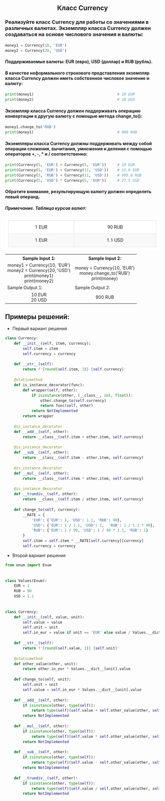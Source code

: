 <h2 style="text-align:center">Класс Currency</h2>

### Реализуйте класс Currency для работы со значениями в различных валютах. Экземпляр класса Currency должен создаваться на основе числового значения и валюты:
```python
money1 = Currency(10, 'EUR')
money2 = Currency(20, 'USD')
```
#### Поддерживаемые валюты: EUR (евро), USD (доллар) и RUB (рубль).

#### В качестве неформального строкового представления экземпляр класса Currency должен иметь собственное числовое значение и валюту:
```python
print(money1)                                      # 10 EUR
print(money2)                                      # 20 USD
```
#### Экземпляр класса Currency должен поддерживать операцию конвертации в другую валюту с помощью метода change_to():
```python
money1.change_to('RUB')
print(money1)                                      # 900 RUB
```
#### Экземпляры класса Currency должны поддерживать между собой операции сложения, вычитания, умножения и деления с помощью операторов +, -, * и / соответственно:
```python
print(Currency(5, 'EUR') + Currency(5, 'EUR'))     # 10 EUR
print(Currency(5, 'EUR') + Currency(11, 'USD'))    # 15.0 EUR
print(Currency(5, 'RUB') + Currency(11, 'USD'))    # 905.0 RUB
print(Currency(5, 'USD') * Currency(5, 'EUR'))     # 27.5 USD
```
#### Обратите внимание, результирующую валюту должен определять левый операнд. 

##### Примечание. Таблица курсов валют:

<div>
<img align="center" src="https://github.com/kolesnikovvitaliy/pokolenie_python_oop/blob/main/9_Задачи_на_проектирование_классов/9_11_Класс_Currency/img/task.png" title="Git" **alt="Git">
​</div>


<table align="center">
  <tbody>
    <tr>
      <th>Sample Input 1: </th>
      <th>Sample Input 2: </th>
    </tr>
    <tr>
      <td align="center">money1 = Currency(10, 'EUR')<br>
                          money2 = Currency(20, 'USD')<br>
                          print(money1)<br>
                          print(money2)<br></td>
      <td align="center">money = Currency(10, 'EUR')<br>
                          money.change_to('RUB')<br>
                          print(money)<br></td>
    </tr>
    <tr>
      <td>Sample Output 1:</td>
      <td>Sample Output 2:</td>
      </tr>
    <tr>
      <td align="center">
                        10 EUR<br>
                        20 USD<br>
      </td>
      <td align="center">
                        900 RUB<br>
      </td>
    </tr>
  </tbody>
</table>



## Примеры решений:
* Первый вариант решения
```python
class Currency:
    def __init__(self, item, currency):
        self.item = item
        self.currency = currency

    def __str__(self):
        return f'{round(self.item, 2)} {self.currency}'

    @staticmethod
    def is_instance_decorator(func):
        def wrapper(self, other):
            if isinstance(other, (__class__, int, float)):
                other.change_to(self.currency)
                return func(self, other)
            return NotImplemented
        return wrapper

    @is_instance_decorator
    def __add__(self, other):
        return __class__(self.item + other.item, self.currency)

    @is_instance_decorator
    def __sub__(self, other):
        return __class__(self.item - other.item, self.currency)

    @is_instance_decorator
    def __mul__(self, other):
        return __class__(self.item * other.item, self.currency)

    @is_instance_decorator
    def __truediv__(self, other):
        return __class__(self.item / other.item, self.currency)

    def change_to(self, currency):
        __RATE = {
            'EUR': {'EUR': 1, 'USD': 1.1, 'RUB': 90},
            'USD': {'EUR': 1 / 1.1, 'USD': 1,  'RUB': 1 / 1.1 * 90},
            'RUB': {'EUR': 1 / 90, 'USD': 1 / 90 * 1.1, 'RUB': 1}
        }
        self.item = self.item * __RATE[self.currency][currency]
        self.currency = currency
```
* Второй вариант решения

```python
from enum import Enum


class Values(Enum):
    EUR = 1
    RUB = 90
    USD = 1.1


class Currency:
    def __init__(self, value, unit):
        self.value = value
        self.unit = unit
        self.in_eur = value if unit == 'EUR' else value / Values.__dict__[unit].value

    def __str__(self):
        return f'{round(self.value, 2)} {self.unit}'

    @staticmethod
    def other_value(other, unit):
        return other.in_eur * Values.__dict__[unit].value

    def change_to(self, unit):
        self.unit = unit
        self.value = self.in_eur * Values.__dict__[unit].value

    def __add__(self, other):
        if isinstance(other, type(self)):
            return type(self)(self.value + self.other_value(other, self.unit), self.unit)
        return NotImplemented

    def __mul__(self, other):
        if isinstance(other, type(self)):
            return type(self)(self.value * self.other_value(other, self.unit), self.unit)
        return NotImplemented

    def __sub__(self, other):
        if isinstance(other, type(self)):
            return type(self)(self.value - self.other_value(other, self.unit), self.unit)
        return NotImplemented

    def __truediv__(self, other):
        if isinstance(other, type(self)):
            return type(self)(self.value / self.other_value(other, self.unit), self.unit)
        return NotImplemented
```


